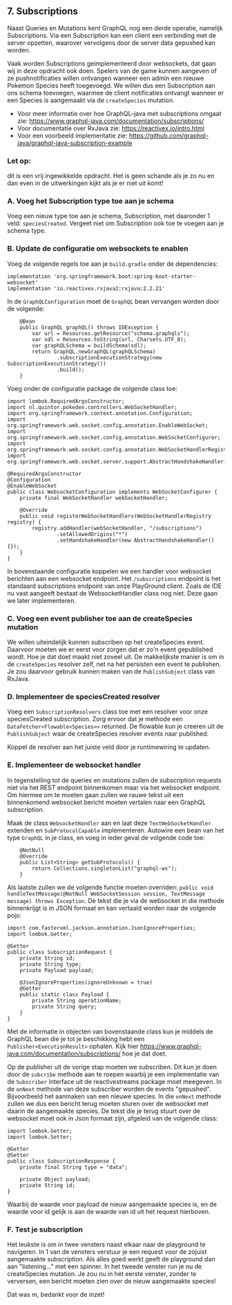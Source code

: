 ## 7. Subscriptions
Naast Queries en Mutations kent GraphQL nog een derde operatie, namelijk Subscriptions. Via een Subscription kan een client een verbinding met de server opzetten, waarover vervolgens door de server data gepushed kan worden. 

Vaak worden Subscriptions geimplementeerd door websockets, dat gaan wij in deze opdracht ook doen. Spelers van de game kunnen aangeven of ze pushnotificaties willen ontvangen wanneer een admin een nieuwe Pokemon Species heeft toegevoegd. We willen dus een Subscription aan ons schema toevoegen, waarmee de client notificaties ontvangt wanneer er een Species is aangemaakt via de `createSpecies` mutation.

- Voor meer informatie over hoe GraphQL-java met subscriptions omgaat zie: https://www.graphql-java.com/documentation/subscriptions/
- Voor documentatie over RxJava zie: https://reactivex.io/intro.html
- Voor een voorbeeld implementatie zie: https://github.com/graphql-java/graphql-java-subscription-example

### Let op:
dit is een vrij ingewikkelde opdracht. Het is geen schande als je zo nu en dan even in de uitwerkingen kijkt als je er niet uit komt!

### A. Voeg het Subscription type toe aan je schema
Voeg een nieuw type toe aan je schema, Subscription, met daaronder 1 veld: `speciesCreated`. Vergeet niet om Subscription ook toe te voegen aan je schema type.

### B. Update de configuratie om websockets te enablen
Voeg de volgende regels toe aan je `build.gradle` onder de dependencies:
```
implementation 'org.springframework.boot:spring-boot-starter-websocket'
implementation 'io.reactivex.rxjava2:rxjava:2.2.21'
```
In de `GraphQLConfiguration` moet de `GraphQL` bean vervangen worden door de volgende:
```
    @Bean
    public GraphQL graphQL() throws IOException {
        var url = Resources.getResource("schema.graphqls");
        var sdl = Resources.toString(url, Charsets.UTF_8);
        var graphQLSchema = buildSchema(sdl);
        return GraphQL.newGraphQL(graphQLSchema)
                .subscriptionExecutionStrategy(new SubscriptionExecutionStrategy())
                .build();
    }
```

Voeg onder de configuratie package de volgende class toe:
```
import lombok.RequiredArgsConstructor;
import nl.quintor.pokedex.controllers.WebSocketHandler;
import org.springframework.context.annotation.Configuration;
import org.springframework.web.socket.config.annotation.EnableWebSocket;
import org.springframework.web.socket.config.annotation.WebSocketConfigurer;
import org.springframework.web.socket.config.annotation.WebSocketHandlerRegistry;
import org.springframework.web.socket.server.support.AbstractHandshakeHandler;

@RequiredArgsConstructor
@Configuration
@EnableWebSocket
public class WebsocketConfiguration implements WebSocketConfigurer {
    private final WebSocketHandler webSocketHandler;

    @Override
    public void registerWebSocketHandlers(WebSocketHandlerRegistry registry) {
        registry.addHandler(webSocketHandler, "/subscriptions")
                .setAllowedOrigins("*")
                .setHandshakeHandler(new AbstractHandshakeHandler() {});
    }
}
```
In bovenstaande configuratie koppelen we een handler voor websocket berichten aan een websocket endpoint. Het `/subscriptions` endpoint is het standaard subscriptions endpoint van onze PlayGround client.
Zoals de IDE nu vast aangeeft bestaat de WebsocketHandler class nog niet. Deze gaan we later implementeren.

### C. Voeg een event publisher toe aan de createSpecies mutation
We willen uiteindelijk kunnen subscriben op het createSpecies event. Daarvoor moeten we er eerst voor zorgen dat er zo'n event gepublished wordt. Hoe je dat doet maakt niet zoveel uit. De makkelijkste manier is om in de `createSpecies` resolver zelf, net na het persisten een event te publishen. Je zou daarvoor gebruik kunnen maken van de `PublishSubject` class van RxJava.

### D. Implementeer de speciesCreated resolver
Voeg een `SubscriptionResolvers` class toe met een resolver voor onze speciesCreated subscription. Zorg ervoor dat je methode een `DataFetcher<Flowable<Species>>` returned. De flowable kun je creeren uit de `PublishSubject` waar de createSpecies resolver events naar published.

Koppel de resolver aan het juiste veld door je runtimewiring te updaten.

### E. Implementeer de websocket handler
In tegenstelling tot de queries en mutations zullen de subscription requests niet via het REST endpoint binnenkomen maar via het websocket endpoint. Om hiermee om te moeten gaan zullen we rauwe tekst uit een binnenkomend websocket bericht moeten vertalen naar een GraphQL subscription.

Maak de class `WebsocketHandler` aan en laat deze `TextWebSocketHandler` extenden en `SubProtocolCapable` implementeren. Autowire een bean van het type `GraphQL` in je class, en voeg in ieder geval de volgende code toe: 
```
    @NotNull
    @Override
    public List<String> getSubProtocols() {
        return Collections.singletonList("graphql-ws");
    }
```
Als laatste zullen we de volgende functie moeten overriden: `public void handleTextMessage(@NotNull WebSocketSession session, TextMessage message) throws Exception`. De tekst die je via de websocket in die methode binnenkrijgt is in JSON formaat en kan vertaald worden naar de volgende pojo: 
```
import com.fasterxml.jackson.annotation.JsonIgnoreProperties;
import lombok.Getter;

@Getter
public class SubscriptionRequest {
    private String id;
    private String type;
    private Payload payload;

    @JsonIgnoreProperties(ignoreUnknown = true)
    @Getter
    public static class Payload {
        private String operationName;
        private String query;
    }
}
```
Met de informatie in objecten van bovenstaande class kun je middels de GraphQL bean die je tot je beschikking hebt een `Publisher<ExecutionResult>` ophalen. Kijk hier https://www.graphql-java.com/documentation/subscriptions/ hoe je dat doet. 

Op de publisher uit de vorige stap moeten we subscriben. Dit kun je doen door de `subcribe` methode aan te roepen waarbij je een implementatie van de `Subscriber` interface uit de reactivestreams package moet meegeven. In de `onNext` methode van deze subscriber worden de events "gepushed". Bijvoorbeeld het aanmaken van een nieuwe species. In die `onNext` methode zullen we dus een bericht terug moeten sturen over de websocket met daarin de aangemaakte species. 
De tekst die je terug stuurt over de websocket moet ook in Json formaat zijn, afgeleid van de volgende class: 
```
import lombok.Getter;
import lombok.Setter;

@Getter
@Setter
public class SubscriptionResponse {
    private final String type = "data";

    private Object payload;
    private String id;
}
```
Waarbij de waarde voor payload de nieuw aangemaakte species is, en de waarde voor id gelijk is aan de waarde van id uit het request hierboven.

### F. Test je subscription
Het leukste is om in twee vensters naast elkaar naar de playground te navigeren.
In 1 van de vensters verstuur je een request voor de zojuist aangemaakte subscription. Als alles goed werkt geeft de playground dan aan "listening..." met een spinner. In het tweede venster run je nu de createSpecies mutation. Je zou nu in het eerste venster, zonder te verversen, een bericht moeten zien over de nieuw aangemaakte species! 

Dat was m, bedankt voor de inzet!
